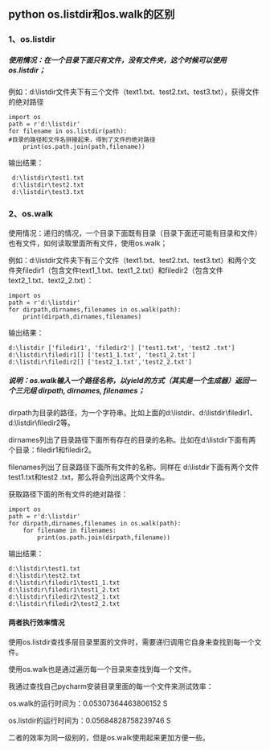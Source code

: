 ## python os.listdir和os.walk的区别

### 1、os.listdir
##### 使用情况：在一个目录下面只有文件，没有文件夹，这个时候可以使用os.listdir；

例如：d:\listdir文件夹下有三个文件（text1.txt、test2.txt、test3.txt），获得文件的绝对路径

    import os
	path = r'd:\listdir'
	for filename in os.listdir(path):
    #目录的路径和文件名拼接起来，得到了文件的绝对路径
    	print(os.path.join(path,filename))

输出结果：

	 d:\listdir\test1.txt
	 d:\listdir\test2.txt
	 d:\listdir\test3.txt


### 2、os.walk
使用情况：递归的情况，一个目录下面既有目录（目录下面还可能有目录和文件）也有文件，如何读取里面所有文件，使用os.walk；

例如：d:\listdir文件夹下有三个文件（text1.txt、test2.txt、test3.txt）和两个文件夹filedir1（包含文件text1_1.txt、text1_2.txt）和filedir2（包含文件text2_1.txt、text2_2.txt）：

    import os
	path = r'd:\listdir'
	for dirpath,dirnames,filenames in os.walk(path):
    	print(dirpath,dirnames,filenames)
输出结果：
	
    d:\listdir ['filedir1', 'filedir2'] ['test1.txt', 'test2 .txt']
	d:\listdir\filedir1[] ['test1_1.txt', 'test1_2.txt']
	d:\listdir\filedir2[] ['test2_1.txt','test2_2.txt']

##### 说明：os.walk输入一个路径名称，以yield的方式（其实是一个生成器）返回一个三元组 dirpath, dirnames, filenames；

dirpath为目录的路径，为一个字符串。比如上面的d:\listdir、d:\listdir\filedir1、d:\listdir\filedir2等。

dirnames列出了目录路径下面所有存在的目录的名称。比如在d:\listdir下面有两个目录：filedir1和filedir2。

filenames列出了目录路径下面所有文件的名称。同样在 d:\listdir下面有两个文件test1.txt和test2 .txt，那么将会列出这两个文件名。

获取路径下面的所有文件的绝对路径：
	
	import os
	path = r'd:\listdir'
	for dirpath,dirnames,filenames in os.walk(path):
    	for filename in filenames:
        	print(os.path.join(dirpath,filename))

输出结果：
	
	d:\listdir\test1.txt
	d:\listdir\test2.txt
	d:\listdir\filedir1\test1_1.txt
	d:\listdir\filedir1\test1_2.txt
	d:\listdir\filedir2\test2_1.txt
	d:\listdir\filedir2\test2_2.txt


#### 两者执行效率情况

使用os.listdir查找多层目录里面的文件时，需要递归调用它自身来查找到每一个文件。

使用os.walk也是通过遍历每一个目录来查找到每一个文件。

我通过查找自己pycharm安装目录里面的每一个文件来测试效率：

os.walk的运行时间为：0.05307364463806152 S

os.listdir的运行时间为：0.05684828758239746 S

二者的效率为同一级别的，但是os.walk使用起来更加方便一些。
